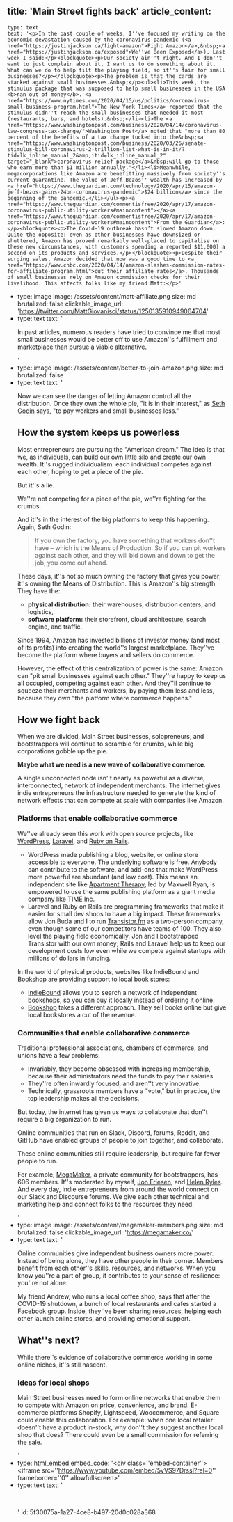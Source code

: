 title: 'Main Street fights back'
article_content:
  -
    type: text
    text: '<p>In the past couple of weeks, I''ve focused my writing on the economic devastation caused by the coronavirus pandemic (<a href="https://justinjackson.ca/fight-amazon">Fight Amazon</a>,&nbsp;<a href="https://justinjackson.ca/exposed">We''ve Been Exposed</a>). Last week I said:</p><blockquote><p>Our society ain''t right. And I don''t want to just complain about it, I want us to do something about it. What can we do to help tilt the playing field, so it''s fair for small businesses?</p></blockquote><p>The problem is that the cards are stacked against small businesses.&nbsp;</p><ul><li>This week, the stimulus package that was supposed to help small businesses in the USA <b>ran out of money</b>. <a href="https://www.nytimes.com/2020/04/15/us/politics/coronavirus-small-business-program.html">The New York Times</a> reported that the stimulus didn''t reach the small businesses that needed it most (restaurants, bars, and hotels).&nbsp;</li><li>The <a href="https://www.washingtonpost.com/business/2020/04/14/coronavirus-law-congress-tax-change/">Washington Post</a> noted that "more than 80 percent of the benefits of a tax change tucked into the&nbsp;<a href="https://www.washingtonpost.com/business/2020/03/26/senate-stimulus-bill-coronavirus-2-trillion-list-what-is-in-it/?tid=lk_inline_manual_2&amp;itid=lk_inline_manual_2" target="_blank">coronavirus relief package</a>&nbsp;will go to those who earn more than $1 million annually."</li><li>Meanwhile, megacorporations like Amazon are benefitting massively from society''s current quarantine. The value of Jeff Bezos'' wealth has increased by <a href="https://www.theguardian.com/technology/2020/apr/15/amazon-jeff-bezos-gains-24bn-coronavirus-pandemic">$24 billion</a> since the beginning of the pandemic.</li></ul><p><a href="https://www.theguardian.com/commentisfree/2020/apr/17/amazon-coronavirus-public-utility-workers#maincontent"></a><a href="https://www.theguardian.com/commentisfree/2020/apr/17/amazon-coronavirus-public-utility-workers#maincontent">From the Guardian</a>:</p><blockquote><p>The Covid-19 outbreak hasn’t slowed Amazon down. Quite the opposite: even as other businesses have downsized or shuttered, Amazon has proved remarkably well-placed to capitalise on these new circumstances, with customers spending a reported $11,000) a second on its products and services.</p></blockquote><p>Despite their surging sales, Amazon decided that now was a good time to <a href="https://www.cnbc.com/2020/04/14/amazon-slashes-commission-rates-for-affiliate-program.html">cut their affiliate rates</a>. Thousands of small businesses rely on Amazon commission checks for their livelihood. This affects folks like my friend Matt:</p>'
  -
    type: image
    image: /assets/content/matt-affiliate.png
    size: md
    brutalized: false
    clickable_image_url: 'https://twitter.com/MattGiovanisci/status/1250135910949064704'
  -
    type: text
    text: '<p>In past articles, numerous readers have tried to convince me that most small businesses would be better off to use Amazon''s fulfillment and marketplace than pursue a viable alternative.</p>'
  -
    type: image
    image: /assets/content/better-to-join-amazon.png
    size: md
    brutalized: false
  -
    type: text
    text: '<p>Now we can see the danger of letting Amazon control all the distribution. Once they own the whole pie, "it is in their interest," as <a href="https://thisten.co/ltmam">Seth Godin</a> says, "to pay workers and small businesses less."</p><h2>How the system keeps us powerless</h2><p>Most entrepreneurs are pursuing the "American dream." The idea is that we, as individuals, can build our own little silo and create our own wealth. It''s rugged individualism: each individual competes against each other, hoping to get a piece of the pie.</p><p>But it''s a lie.</p><p>We''re not competing for a piece of the pie, we''re fighting for the crumbs.</p><p>And it''s in the interest of the big platforms to keep this happening. Again, Seth Godin:</p><blockquote><p>If you own the factory, you have something that workers don''t have – which is the Means of Production. So if you can pit workers against each other, and they will bid down and down to get the job, you come out ahead.</p></blockquote><p>These days, it''s not so much owning the factory that gives you power; it''s owning the Means of Distribution. This is Amazon''s big strength. They have the:</p><ul><li><b>physical distribution:</b>&nbsp;their warehouses, distribution centers, and logistics,</li><li><b>software platform:</b>&nbsp;their storefront, cloud architecture, search engine, and traffic.</li></ul><p>Since 1994, Amazon has invested billions of investor money (and most of its profits) into creating the world''s largest marketplace. They''ve become the platform where buyers and sellers do commerce.</p><p>However, the effect of this centralization of power is the same: Amazon can "pit small businesses against each other." They''re happy to keep us all occupied, competing against each other. And they''ll continue to squeeze their merchants and workers, by paying them less and less, because they own "the platform where commerce happens."</p><h2>How we fight back</h2><p>When we are divided, Main Street businesses, solopreneurs, and bootstrappers will continue to scramble for crumbs, while big corporations gobble up the pie.</p><p><b>Maybe what we need is a new wave of collaborative commerce</b>.&nbsp;</p><p>A single unconnected node isn''t nearly as powerful as a diverse, interconnected, network of independent merchants. The internet gives indie entrepreneurs the infrastructure needed to generate the kind of network effects that can compete at scale with companies like Amazon.</p><h3>Platforms that enable collaborative commerce</h3><p>We''ve already seen this work with open source projects, like <a href="https://wordpress.org/">WordPress</a>, <a href="https://laravel.com/">Laravel</a>, and <a href="https://rubyonrails.org/">Ruby on Rails</a>.&nbsp;</p><ul><li>WordPress made publishing a blog, website, or online store accessible to everyone. The underlying software is free. Anybody can contribute to the software, and add-ons that make WordPress more powerful are abundant (and low cost). This means an independent site like <a href="https://www.apartmenttherapy.com/">Apartment Therapy</a>, led by Maxwell Ryan, is empowered to use the same publishing platform as a giant media company like TIME Inc.</li><li>Laravel and Ruby on Rails are programming frameworks that make it easier for small dev shops to have a big impact. These frameworks allow Jon Buda and I to run <a href="https://transistor.fm/?via=justin">Transistor.fm</a> as a two-person company, even though some of our competitors have teams of 100. They also level the playing field economically. Jon and I bootstrapped Transistor with our own money; Rails and Laravel help us to keep our development costs low even while we compete against startups with millions of dollars in funding.</li></ul><p>In the world of physical products, websites like IndieBound and Bookshop are providing support to local book stores:</p><ul><li><a href="https://www.indiebound.org/">IndieBound</a> allows you to search a network of independent bookshops, so you can buy it locally instead of ordering it online.</li><li><a href="https://bookshop.org/">Bookshop</a> takes a different approach. They sell books online but give local bookstores a cut of the revenue.</li></ul><h3>Communities that enable collaborative commerce</h3><p>Traditional professional associations, chambers of commerce, and unions have a few problems:</p><ul><li>Invariably, they become obsessed with increasing membership, because their administrators need the funds to pay their salaries.</li><li>They''re often inwardly focused, and aren''t very innovative.</li><li>Technically, grassroots members have a "vote," but in practice, the top leadership makes all the decisions.</li></ul><p>But today, the internet has given us ways to collaborate that don''t require a big organization to run.</p><p>Online communities that run on Slack, Discord, forums, Reddit, and GitHub have enabled groups of people to join together, and collaborate.&nbsp;</p><p>These online communities still require leadership, but require far fewer people to run.</p><p>For example, <a href="https://megamaker.co/">MegaMaker</a>, a private community for bootstrappers, has 606 members. It''s moderated by myself, <a href="https://twitter.com/jonfriesen">Jon Friesen</a>, and <a href="https://twitter.com/HelenRyles">Helen Ryles</a>. And every day, indie entrepreneurs from around the world connect on our Slack and Discourse forums. We give each other technical and marketing help and connect folks to the resources they need.</p>'
  -
    type: image
    image: /assets/content/megamaker-members.png
    size: md
    brutalized: false
    clickable_image_url: 'https://megamaker.co/'
  -
    type: text
    text: '<p>Online communities give independent business owners more power. Instead of being alone, they have other people in their corner. Members benefit from each other''s skills, resources, and networks. When you know you''re a part of group, it contributes to your sense of resilience: you''re not alone.</p><p>My friend Andrew, who runs a local coffee shop, says that after the COVID-19 shutdown, a bunch of local restaurants and cafes started a Facebook group. Inside, they''ve been sharing resources, helping each other launch online stores, and providing emotional support.</p><h2>What''s next?</h2><p>While there''s evidence of collaborative commerce working in some online niches, it''s still nascent.&nbsp;</p><h3>Ideas for local shops</h3><p>Main Street businesses need to form online networks that enable them to compete with Amazon on price, convenience, and brand. E-commerce platforms Shopify, Lightspeed, Woocommerce, and Square could enable this collaboration. For example: when one local retailer doesn''t have a product in-stock, why don''t they suggest another local shop that does? There could even be a small commission for referring the sale.<br></p>'
  -
    type: html_embed
    embed_code: '<style>.embed-container { position: relative; padding-bottom: 56.25%; height: 0; overflow: hidden; max-width: 100%; -webkit-filter: grayscale(100%); filter: grayscale(100%); } .embed-container iframe, .embed-container object, .embed-container embed { position: absolute; top: 0; left: 0; width: 100%; height: 100%; }</style><div class=''embed-container''><iframe src=''https://www.youtube.com/embed/5vVS97DrssI?rel=0'' frameborder=''0'' allowfullscreen></iframe></div>'
  -
    type: text
    text: '<p><br></p>'
id: 5f30075a-1a27-4ce8-b497-20d0c028a368
